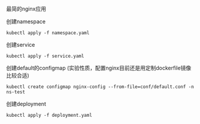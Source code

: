 最简的nginx应用

创建namespace
~~~~
kubectl apply -f namespace.yaml
~~~~
创建service
~~~~
kubectl apply -f service.yaml
~~~~
创建default的configmap (实验性质，配置nginx目前还是用定制dockerfile镜像比较合适)
~~~
kubectl create configmap nginx-config --from-file=conf/default.conf -n ns-test
~~~
创建deployment
~~~~
kubectl apply -f deployment.yaml
~~~~